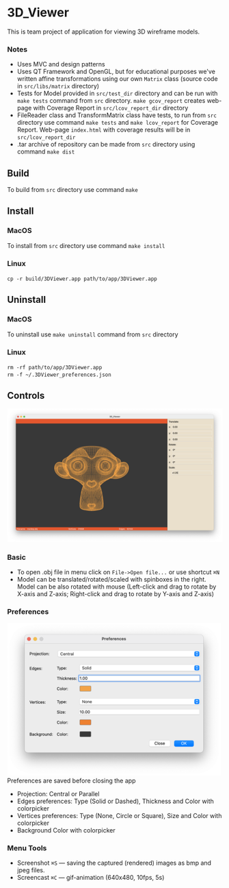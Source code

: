 # 3D_Viewer
This is team project of application for viewing 3D wireframe models. 
### Notes
- Uses MVC and design patterns
- Uses QT Framework and OpenGL, but for educational purposes we've written affine transformations using our own `Matrix` class (source code in `src/libs/matrix` directory)
- Tests for Model provided in `src/test_dir` directory and can be run with `make tests` command from `src` directory. `make gcov_report` creates web-page with Coverage Report in `src/lcov_report_dir` directory
- FileReader class and TransformMatrix class have tests, to run from `src` directory use command `make tests` and `make lcov_report` for Coverage Report. Web-page `index.html` with coverage results will be in `src/lcov_report_dir`
- .tar archive of repository can be made from `src` directory using command `make dist`

## Build
To build from `src` directory use command `make`

## Install
### MacOS
To install from `src` directory use command `make install`
### Linux
`cp -r build/3DViewer.app path/to/app/3DViewer.app`

## Uninstall
### MacOS
To uninstall use `make uninstall` command from `src` directory
### Linux
`rm -rf path/to/app/3DViewer.app`<br>
`rm -f ~/.3DViewer_preferences.json`

## Controls
![3dviewer](misc/images/3DViewer.png)
### Basic
- To open .obj file in menu click on `File->Open file...` or use shortcut `⌘N`
- Model can be translated/rotated/scaled with spinboxes in the right. Model can be also rotated with mouse (Left-click and drag to rotate by X-axis and Z-axis; Right-click and drag to rotate by Y-axis and Z-axis)
### Preferences
<img src="misc/images/Preferences.png" alt="Preferences" style="width:500px;"/><br>
Preferences are saved before closing the app
- Projection: Central or Parallel
- Edges preferences: Type (Solid or Dashed), Thickness and Color with colorpicker
- Vertices preferences: Type (None, Circle or Square), Size and Color with colorpicker
- Background Color with colorpicker
### Menu Tools
- Screenshot `⌘S` — saving the captured (rendered) images as bmp and jpeg files.
- Screencast `⌘C` — gif-animation (640x480, 10fps, 5s)

